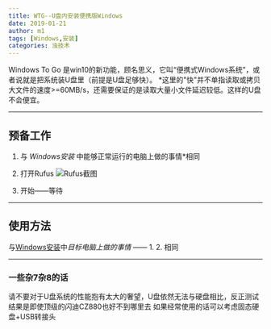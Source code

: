 ```yaml
---
title: WTG--U盘内安装便携版Windows
date: 2019-01-21
author: m1
tags: [Windows,安装]
categories: 浊技术
---
```


Windows To Go 是win10的新功能，顾名思义，它叫“便携式Windows系统”，或者说就是把系统装U盘里（前提是U盘足够快）。
*这里的"快"并不单指读取或拷贝大文件的速度>=60MB/s，还需要保证的是读取大量小文件延迟较低。这样的U盘不会便宜。

***

## 预备工作

1. 与 *Windows安装* 中能够正常运行的电脑上做的事情*相同

2. 打开Rufus
![Rufus截图](01.png)

3. 开始——等待

***

## 使用方法

与[Windows安装](./Windows安装)中*目标电脑上做的事情* —— 1. 2. 相同

***

### 一些杂7杂8的话

请不要对于U盘系统的性能抱有太大的奢望，U盘依然无法与硬盘相比，反正测试结果是即使顶级的闪迪CZ880也好不到哪里去
如果经常使用的话可以考虑固态硬盘+USB转接头
